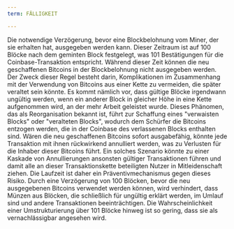 ```yaml
---
term: FÄLLIGKEIT

---
```

Die notwendige Verzögerung, bevor eine Blockbelohnung vom Miner, der sie erhalten hat, ausgegeben werden kann. Dieser Zeitraum ist auf 100 Blöcke nach dem geminten Block festgelegt, was 101 Bestätigungen für die Coinbase-Transaktion entspricht. Während dieser Zeit können die neu geschaffenen Bitcoins in der Blockbelohnung nicht ausgegeben werden. Der Zweck dieser Regel besteht darin, Komplikationen im Zusammenhang mit der Verwendung von Bitcoins aus einer Kette zu vermeiden, die später veraltet sein könnte. Es kommt nämlich vor, dass gültige Blöcke irgendwann ungültig werden, wenn ein anderer Block in gleicher Höhe in eine Kette aufgenommen wird, an der mehr Arbeit geleistet wurde. Dieses Phänomen, das als Reorganisation bekannt ist, führt zur Schaffung eines "verwaisten Blocks" oder "veralteten Blocks", wodurch dem Schürfer die Bitcoins entzogen werden, die in der Coinbase des verlassenen Blocks enthalten sind. Wären die neu geschaffenen Bitcoins sofort ausgabefähig, könnte jede Transaktion mit ihnen rückwirkend annulliert werden, was zu Verlusten für die Inhaber dieser Bitcoins führt. Ein solches Szenario könnte zu einer Kaskade von Annullierungen ansonsten gültiger Transaktionen führen und damit alle an dieser Transaktionskette beteiligten Nutzer in Mitleidenschaft ziehen. Die Laufzeit ist daher ein Präventivmechanismus gegen dieses Risiko. Durch eine Verzögerung von 100 Blöcken, bevor die neu ausgegebenen Bitcoins verwendet werden können, wird verhindert, dass Münzen aus Blöcken, die schließlich für ungültig erklärt werden, im Umlauf sind und andere Transaktionen beeinträchtigen. Die Wahrscheinlichkeit einer Umstrukturierung über 101 Blöcke hinweg ist so gering, dass sie als vernachlässigbar angesehen wird.